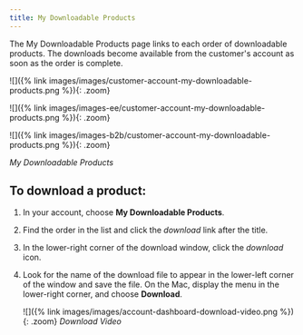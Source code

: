 ```yaml
---
title: My Downloadable Products
---
```


The My Downloadable Products page links to each order of downloadable products. The downloads become available from the customer's account as soon as the order is complete.

<!--{% if "Default.CE Only" contains site.edition %}-->
![]({% link images/images/customer-account-my-downloadable-products.png %}){: .zoom}
<!--{% endif %}-->
<!--{% if "Default.EE Only" contains site.edition %}-->
![]({% link images/images-ee/customer-account-my-downloadable-products.png %}){: .zoom}
<!--{% endif %}-->
<!--{% if "Default.B2B Only" contains site.edition %}-->
![]({% link images/images-b2b/customer-account-my-downloadable-products.png %}){: .zoom}
<!--{% endif %}-->
_My Downloadable Products_

## To download a product:

1. In your account, choose **My Downloadable Products**.

1. Find the order in the list and click the _download_ link after the title.

1. In the lower-right corner of the download window, click the _download_ icon.

1. Look for the name of the download file to appear in the lower-left corner of the window and save the file. On the Mac, display the menu in the lower-right corner, and choose **Download**.

    ![]({% link images/images/account-dashboard-download-video.png %}){: .zoom}
    _Download Video_
